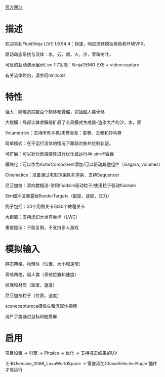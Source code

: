 [官方网址](https://www.fab.com/zh-cn/listings/80fcf53e-49f7-4635-a71c-ba81280c6618)

# 描述

欢迎来到FluidNinja LIVE 1.9.54.4：快速，响应流体模拟角色和环境VFX。

驱动动态系统与流体：水，云，烟，火，沙，雪和树叶。

可玩的互动演示展示Live 1.7功能：NinjaDEMO EXE + videoccapture

有关流体烘焙，请参阅ninjtools

# 特性

强大：能够追踪数百个物体和骨骼，包括超人类骨骼

大规模：局部流体求解器扩展了全局模式生成器-渲染大片的沙，水，雾

Volumetrics：支持所有本机UE卷类型：雾卷、云卷和异构卷

简单模式：在不运行流体的情况下跟踪对象并绘制轨迹。

可扩展：可以针对低端硬件进行优化或运行4k sim卡容器

模块化：可以作为ActorComponent添加/可以驱动其他组件（niagara, volumes）

Cinematics：准备通过电影渲染队列渲染，支持Sequencer

尼亚加拉：双向数据流-使用fluidsim驱动粒子/使用粒子驱动fluidsim

Sim缓冲区暴露给RenderTargets（密度，速度，压力）

例子包括：20个用例关卡和30个教程关卡

大距离：支持虚幻大世界坐标（LWC）

重要提示：不能复制，不支持多人游戏

# 模拟输入

静态网格，物理体（位置，大小和速度）

骨骼网格，超人类（骨骼位置和速度）

纹理和材质（密度，速度）

尼亚加拉粒子（位置，速度）

scenecaptureca摄像头和流媒体视频

用户手势通过鼠标和触摸屏

# 启用

项目设置 -> 引擎 -> Phtsics -> 优化 -> 支持撞击结果的UV

关卡Usecase_008B_LavaWorldSpace -> 需要添加ChasoVehiclesPlugin 插件才能运行